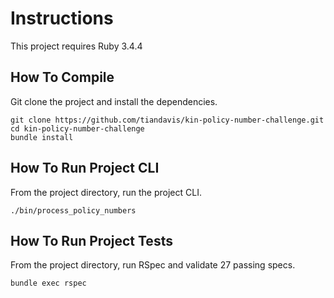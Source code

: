 # Instructions

This project requires Ruby 3.4.4

## How To Compile

Git clone the project and install the dependencies.

```
git clone https://github.com/tiandavis/kin-policy-number-challenge.git
cd kin-policy-number-challenge
bundle install
```

## How To Run Project CLI

From the project directory, run the project CLI.

```
./bin/process_policy_numbers
```

## How To Run Project Tests

From the project directory, run RSpec and validate 27 passing specs.

```
bundle exec rspec
```
